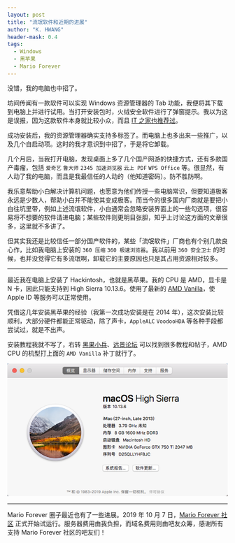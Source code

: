 ```yaml
---
layout: post
title: "流氓软件和近期的进展"
author: "K. HWANG"
header-mask: 0.4
tags:
  - Windows
  - 黑苹果
  - Mario Forever
---
```


没错，我的电脑也中招了。

坊间传闻有一款软件可以实现 Windows 资源管理器的 Tab 功能，我便将其下载到电脑上并进行试用。当打开安装包时，火绒安全软件进行了弹窗提示。我以为这是误报，因为这款软件本身就比较小众，而且 [IT 之家也推荐过](https://www.ithome.com/html/soft/64784.htm)。

成功安装后，我的资源管理器确实支持多标签了。而电脑上也多出来一些推广，以及几个自启动项。这时的我才意识到中招了，于是将它卸载。

几个月后，当我打开电脑，发现桌面上多了几个国产网游的快捷方式，还有多款国产毒瘤，包括 `爱奇艺` `鲁大师` `2345 加速浏览器` `云上 PDF` `WPS Office` 等。很显然，有人动了我的电脑，而且是我最信任的人动的（他知道密码）。防不胜防啊。

我乐意帮助小白解决计算机问题，也愿意为他们传授一些电脑常识，但要知道极客永远是少数人，帮助小白并不能使其变成极客。而当今的很多国内厂商就是要把小白往坑里带，例如上述流氓软件，小白通常会忽略安装界面上的一些勾选项，很容易将不想要的软件请进电脑；某些软件则更明目张胆，知乎上讨论这方面的文章很多，这里就不多讲了。

但其实我还是比较信任一部分国产软件的，某些「流氓软件」厂商也有个别几款良心作，比如我电脑上安装的 `360 压缩` `360 极速浏览器`。我以前用 `360 安全卫士` 的时候，也并没觉得它有多流氓啊，卸载它的主要原因也只是其占用资源相对较多。

---

最近我在电脑上安装了 Hackintosh，也就是黑苹果。我的 CPU 是 AMD，显卡是 N 卡，因此只能支持到 High Sierra 10.13.6。使用了最新的 [AMD Vanilla](https://github.com/AMD-OSX/AMD_Vanilla)，使 Apple ID 等服务可以正常使用。

凭借这几年安装黑苹果的经验（我第一次成功安装是在 2014 年），这次安装比较顺利，大部分硬件都能正常驱动，除了声卡，`AppleALC` `VoodooHDA` 等各种手段都尝试过，就是不出声。

安装教程我就不写了，右转 [黑果小兵](https://blog.daliansky.net)、[远景论坛](http://bbs.pcbeta.com) 可以找到很多教程和帖子，AMD CPU 的机型打上面的 `AMD Vanilla` 补丁就行了。

<img src="/img/in-post/20191018-064209.png" />

---

Mario Forever 圈子最近也有了一些进展。2019 年 10 月 7 日，[Mario Forever 社区](https://marioforever.net/) 正式开始试运行。服务器费用由我负担，而域名费用则由吧友众筹，感谢所有支持 Mario Forever 社区的吧友们！